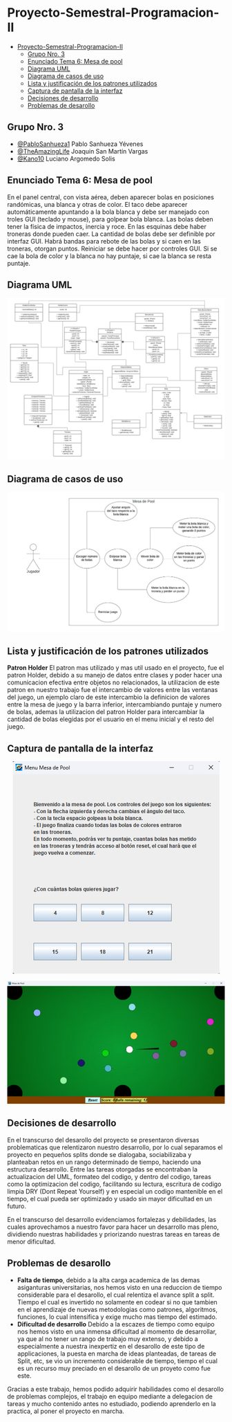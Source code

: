 # Proyecto-Semestral-Programacion-II

- [Proyecto-Semestral-Programacion-II](#proyecto-semestral-programacion-ii)
  - [Grupo Nro. 3](#grupo-nro-3)
  - [Enunciado Tema 6: Mesa de pool](#enunciado-tema-6-mesa-de-pool)
  - [Diagrama UML](#diagrama-uml)
  - [Diagrama de casos de uso](#diagrama-de-casos-de-uso)
  - [Lista y justificación de los patrones utilizados](#lista-y-justificación-de-los-patrones-utilizados)
  - [Captura de pantalla de la interfaz](#captura-de-pantalla-de-la-interfaz)
  - [Decisiones de desarrollo](#decisiones-de-desarrollo)
  - [Problemas de desarollo](#problemas-de-desarollo)

## Grupo Nro. 3

- [@PabloSanhueza1](https://github.com/PabloSanhueza1) Pablo Sanhueza Yévenes
- [@TheAmazingLife](https://github.com/TheAmazingLife) Joaquin San Martín Vargas
- [@Kano10](https://github.com/Kano10) Luciano Argomedo Solis

## Enunciado Tema 6: Mesa de pool

  En el panel central, con vista aérea, deben aparecer bolas en posiciones randómicas, una blanca y otras de color. El taco debe aparecer automáticamente apuntando a la bola blanca y debe ser manejado con troles GUI (teclado y mouse), para golpear bola blanca. Las bolas deben tener la física de impactos, inercia y roce.  En las esquinas debe haber troneras donde pueden caer. La cantidad de bolas debe ser definible por interfaz GUI. Habrá bandas para rebote de las bolas y si caen en las troneras, otorgan puntos.  Reiniciar se debe hacer por controles GUI. Si se cae la bola de color y la blanca no hay puntaje, si cae la blanca se resta puntaje.

## Diagrama UML

<p align = "center">
  <img src = "https://github.com/TheAmazingLife/Proyecto-Semestral-Programacion-II/blob/main/assets/UML.jpeg" />
</p>

## Diagrama de casos de uso

<p align = "center">
  <img src = "https://github.com/TheAmazingLife/Proyecto-Semestral-Programacion-II/blob/main/assets/Diagrama_casos_de_uso.jpeg" />
</p>

## Lista y justificación de los patrones utilizados

**Patron Holder** El patron mas utilizado y mas util usado en el proyecto, fue el patron Holder, debido a su manejo de datos entre clases y poder hacer una comunicacion efectiva entre objetos no relacionados, la utilizacion de este patron en nuestro trabajo fue el intercambio de valores entre las ventanas del juego, un ejemplo claro de este intercambio la definicion de valores entre la mesa de juego y la barra inferior, intercambiando puntaje y numero de bolas, ademas la utilizacion del patron Holder para intercambiar la cantidad de bolas elegidas por el usuario en el menu inicial y el resto del juego.

## Captura de pantalla de la interfaz

<p align = "center">
  <img src = "https://github.com/TheAmazingLife/Proyecto-Semestral-Programacion-II/blob/main/assets/menuImagen.png" />
</p>

<p align = "center">
  <img src = "https://github.com/TheAmazingLife/Proyecto-Semestral-Programacion-II/blob/main/assets/juegoImagen.png" />
</p>

## Decisiones de desarrollo

En el transcurso del desarollo del proyecto se presentaron diversas problematicas que relentizaron nuestro desarrollo, por lo cual separamos el proyecto en pequeños splits donde se dialogaba, sociabilizaba y planteaban retos en un rango determinado de tiempo, haciendo una estructura desarrollo. Entre las tareas otorgadas se encontraban la actualizacion del UML, formateo del codigo, y dentro del codigo, tareas como la optimizacion del codigo, facilitando su lectura, escritura de codigo limpia DRY (Dont Repeat Yourself) y en especial un codigo mantenible en el tiempo, el cual pueda ser optimizado y usado sin mayor dificultad en un futuro.

En el transcurso del desarrollo evidenciamos fortalezas y debilidades, las cuales aprovechamos a nuestro favor para hacer un desarrollo mas pleno, dividiendo nuestras habilidades y priorizando nuestras tareas en tareas de menor dificultad.

## Problemas de desarollo

- **Falta de tiempo**, debido a la alta carga academica de las demas asiganturas universitarias, nos hemos visto en una reduccion de tiempo considerable para el desarollo, el cual relentiza el avance split a split. Tiempo el cual es invertido no solamente en codear si no que tambien en el aprendizaje de nuevas metodologias como patrones, algoritmos, funciones, lo cual intensifica y exige mucho mas tiempo del estimado.
- **Dificultad de desarrollo** Debido a la escazes de tiempo como equipo nos hemos visto en una inmensa dificultad al momento de desarrollar, ya que al no tener un rango de trabajo muy extenso, y debido a especialmente a nuestra inexpertiz en el desarollo de este tipo de applicaciones, la puesta en marcha de ideas planteadas, de tareas de Split, etc, se vio un incremento considerable de tiempo, tiempo el cual es un recurso muy preciado en el desarollo de un proyeto como fue este.

Gracias a este trabajo, hemos podido adquirir habilidades como el desarollo de problemas complejos, el trabajo en equipo mediante a delegacion de tareas y mucho contenido antes no estudiado, podiendo aprenderlo en la practica, al poner el proyecto en marcha.
